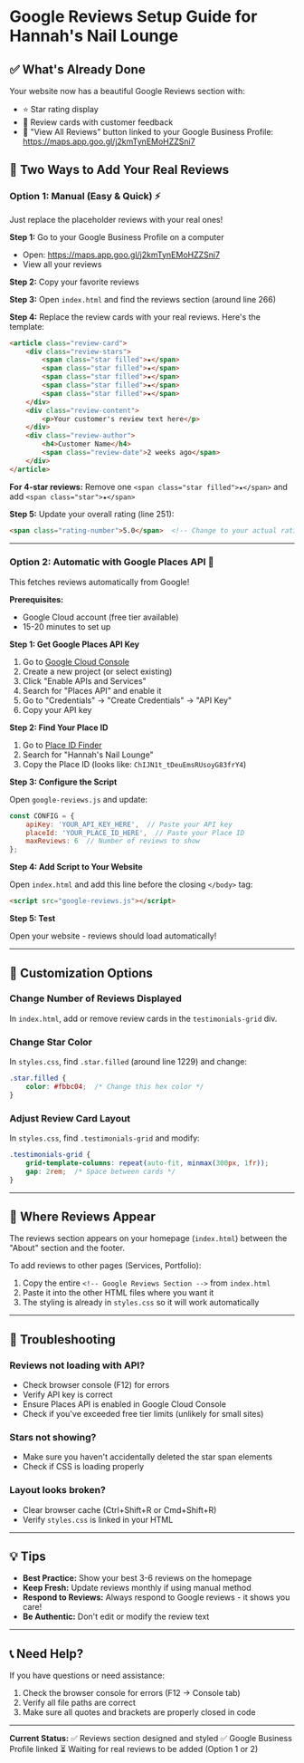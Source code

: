 # Google Reviews Setup Guide for Hannah's Nail Lounge

## ✅ What's Already Done

Your website now has a beautiful Google Reviews section with:
- ⭐ Star rating display
- 📝 Review cards with customer feedback
- 🔗 "View All Reviews" button linked to your Google Business Profile: https://maps.app.goo.gl/j2kmTynEMoHZZSni7

## 🎯 Two Ways to Add Your Real Reviews

### **Option 1: Manual (Easy & Quick)** ⚡

Just replace the placeholder reviews with your real ones!

**Step 1:** Go to your Google Business Profile on a computer
- Open: https://maps.app.goo.gl/j2kmTynEMoHZZSni7
- View all your reviews

**Step 2:** Copy your favorite reviews

**Step 3:** Open `index.html` and find the reviews section (around line 266)

**Step 4:** Replace the review cards with your real reviews. Here's the template:

```html
<article class="review-card">
    <div class="review-stars">
        <span class="star filled">★</span>
        <span class="star filled">★</span>
        <span class="star filled">★</span>
        <span class="star filled">★</span>
        <span class="star filled">★</span>
    </div>
    <div class="review-content">
        <p>Your customer's review text here</p>
    </div>
    <div class="review-author">
        <h4>Customer Name</h4>
        <span class="review-date">2 weeks ago</span>
    </div>
</article>
```

**For 4-star reviews:** Remove one `<span class="star filled">★</span>` and add `<span class="star">★</span>`

**Step 5:** Update your overall rating (line 251):
```html
<span class="rating-number">5.0</span>  <!-- Change to your actual rating -->
```

---

### **Option 2: Automatic with Google Places API** 🤖

This fetches reviews automatically from Google!

**Prerequisites:**
- Google Cloud account (free tier available)
- 15-20 minutes to set up

**Step 1: Get Google Places API Key**

1. Go to [Google Cloud Console](https://console.cloud.google.com/)
2. Create a new project (or select existing)
3. Click "Enable APIs and Services"
4. Search for "Places API" and enable it
5. Go to "Credentials" → "Create Credentials" → "API Key"
6. Copy your API key

**Step 2: Find Your Place ID**

1. Go to [Place ID Finder](https://developers.google.com/maps/documentation/javascript/examples/places-placeid-finder)
2. Search for "Hannah's Nail Lounge"
3. Copy the Place ID (looks like: `ChIJN1t_tDeuEmsRUsoyG83frY4`)

**Step 3: Configure the Script**

Open `google-reviews.js` and update:

```javascript
const CONFIG = {
    apiKey: 'YOUR_API_KEY_HERE',  // Paste your API key
    placeId: 'YOUR_PLACE_ID_HERE',  // Paste your Place ID
    maxReviews: 6  // Number of reviews to show
};
```

**Step 4: Add Script to Your Website**

Open `index.html` and add this line before the closing `</body>` tag:

```html
<script src="google-reviews.js"></script>
```

**Step 5: Test**

Open your website - reviews should load automatically!

---

## 🎨 Customization Options

### Change Number of Reviews Displayed

In `index.html`, add or remove review cards in the `testimonials-grid` div.

### Change Star Color

In `styles.css`, find `.star.filled` (around line 1229) and change:

```css
.star.filled {
    color: #fbbc04;  /* Change this hex color */
}
```

### Adjust Review Card Layout

In `styles.css`, find `.testimonials-grid` and modify:

```css
.testimonials-grid {
    grid-template-columns: repeat(auto-fit, minmax(300px, 1fr));
    gap: 2rem;  /* Space between cards */
}
```

---

## 📱 Where Reviews Appear

The reviews section appears on your homepage (`index.html`) between the "About" section and the footer.

To add reviews to other pages (Services, Portfolio):
1. Copy the entire `<!-- Google Reviews Section -->` from `index.html`
2. Paste it into the other HTML files where you want it
3. The styling is already in `styles.css` so it will work automatically

---

## 🔧 Troubleshooting

### Reviews not loading with API?
- Check browser console (F12) for errors
- Verify API key is correct
- Ensure Places API is enabled in Google Cloud Console
- Check if you've exceeded free tier limits (unlikely for small sites)

### Stars not showing?
- Make sure you haven't accidentally deleted the star span elements
- Check if CSS is loading properly

### Layout looks broken?
- Clear browser cache (Ctrl+Shift+R or Cmd+Shift+R)
- Verify `styles.css` is linked in your HTML

---

## 💡 Tips

- **Best Practice:** Show your best 3-6 reviews on the homepage
- **Keep Fresh:** Update reviews monthly if using manual method
- **Respond to Reviews:** Always respond to Google reviews - it shows you care!
- **Be Authentic:** Don't edit or modify the review text

---

## 📞 Need Help?

If you have questions or need assistance:
1. Check the browser console for errors (F12 → Console tab)
2. Verify all file paths are correct
3. Make sure all quotes and brackets are properly closed in code

---

**Current Status:**
✅ Reviews section designed and styled
✅ Google Business Profile linked
⏳ Waiting for real reviews to be added (Option 1 or 2)

